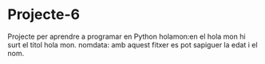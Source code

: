 # Projecte-6
Projecte per aprendre a programar en Python
holamon:en el hola mon hi surt el titol hola mon.
nomdata: amb aquest fitxer es pot sapiguer la edat i el nom.
